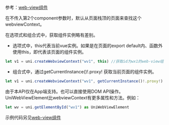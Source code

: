 <!-- ## uni.createWebviewContext(webviewId, component?) @createwebviewcontext -->

<!-- UTSAPIJSON.createWebviewContext.name -->

<!-- UTSAPIJSON.createWebviewContext.description -->

参考：[web-view组件](../component/web-view.md)

在不传入第2个component参数时，默认从页面栈顶的页面来查找这个webviewContext。

在选项式和组合式中，获取组件实例略有差别。

- 选项式中，this代表当前vue实例。如果是在页面的export default内、函数外使用this，即代表该页面的组件实例。
```js
let v1 = uni.createWebviewContext("wv1", this) //获取id为wx1的web-view组件的context
```
- 组合式中，通过getCurrentInstance()!.proxy! 获取当前页面的组件实例。
```js
let v1 = uni.createWebviewContext("wv1", getCurrentInstance()!.proxy!) //获取id为wx1的web-view组件的context
```

由于本API仅在App端支持。也可以直接使用DOM API操作。UniWebViewElement比webviewContext有更多属性和方法。例如：
```js
let wv = uni.getElementById("wv1") as UniWebViewElement
```


<!-- UTSAPIJSON.createWebviewContext.compatibility -->

<!-- UTSAPIJSON.createWebviewContext.param -->

<!-- UTSAPIJSON.createWebviewContext.returnValue -->

<!-- UTSAPIJSON.createWebviewContext.example -->

<!-- UTSAPIJSON.createWebviewContext.tutorial -->

<!-- UTSAPIJSON.general_type.name -->

<!-- UTSAPIJSON.general_type.param -->

示例代码另见[web-view组件](../component/web-view.md)
